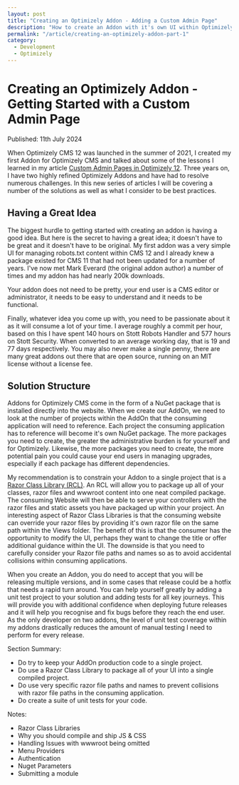 ```yaml
---
layout: post
title: "Creating an Optimizely Addon - Adding a Custom Admin Page"
description: "How to create an Addon with it's own UI within Optimizely CMS PAAS Core."
permalink: "/article/creating-an-optimizely-addon-part-1"
category:
  - Development
  - Optimizely
---
```


# Creating an Optimizely Addon - Getting Started with a Custom Admin Page

Published: 11th July 2024

When Optimizely CMS 12 was launched in the summer of 2021, I created my first Addon for Optimizely CMS and talked about some of the lessons I learned in my article [Custom Admin Pages in Optimizely 12](/article/custom_admin_pages_in_optimizely_12). Three years on, I have two highly refined Optimizely Addons and have had to resolve numerous challenges.  In this new series of articles I will be covering a number of the solutions as well as what I consider to be best practices.

## Having a Great Idea

The biggest hurdle to getting started with creating an addon is having a good idea.  But here is the secret to having a great idea; it doesn't have to be great and it doesn't have to be original.  My first addon was a very simple UI for managing robots.txt content within CMS 12 and I already knew a package existed for CMS 11 that had not been updated for a number of years.  I've now met Mark Everard (the original addon author) a number of times and my addon has had nearly 200k downloads.

Your addon does not need to be pretty, your end user is a CMS editor or administrator, it needs to be easy to understand and it needs to be functional.

Finally, whatever idea you come up with, you need to be passionate about it as it will consume a lot of your time.  I average roughly a commit per hour, based on this I have spent 140 hours on Stott Robots Handler and 577 hours on Stott Security.  When converted to an average working day, that is 19 and 77 days respectively.  You may also never make a single penny, there are many great addons out there that are open source, running on an MIT license without a license fee.

## Solution Structure

Addons for Optimizely CMS come in the form of a NuGet package that is installed directly into the website. When we create our AddOn, we need to look at the number of projects within the AddOn that the consuming application will need to reference.  Each project the consuming application has to reference will become it's own NuGet package.  The more packages you need to create, the greater the administrative burden is for yourself and for Optimizely.  Likewise, the more packages you need to create, the more potential pain you could cause your end users in managing upgrades, especially if each package has different dependencies.

My recommendation is to constrain your Addon to a single project that is a [Razor Class Library (RCL)](https://learn.microsoft.com/en-us/aspnet/core/razor-pages/ui-class?view=aspnetcore-8.0&tabs=visual-studio).  An RCL will allow you to package up all of your classes, razor files and wwwroot content into one neat compiled package.  The consuming Website will then be able to serve your controllers with the razor files and static assets you have packaged up within your project.  An interesting aspect of Razor Class Libraries is that the consuming website can override your razor files by providing it's own razor file on the same path within the Views folder.  The benefit of this is that the consumer has the opportunity to modify the UI, perhaps they want to change the title or offer additional guidance within the UI.  The downside is that you need to carefully consider your Razor file paths and names so as to avoid accidental collisions within consuming applications.

When you create an Addon, you do need to accept that you will be releasing multiple versions, and in some cases that release could be a hotfix that needs a rapid turn around.  You can help yourself greatly by adding a unit test project to your solution and adding tests for all key journeys.  This will provide you with additional confidence when deploying future releases and it will help you recognise and fix bugs before they reach the end user.  As the only developer on two addons, the level of unit test coverage within my addons drastically reduces the amount of manual testing I need to perform for every release.

Section Summary:
- Do try to keep your AddOn production code to a single project.
- Do use a Razor Class Library to package all of your UI into a single compiled project.
- Do use very specific razor file paths and names to prevent collisions with razor file paths in the consuming application.
- Do create a suite of unit tests for your code.


Notes:

- Razor Class Libraries
- Why you should compile and ship JS & CSS
- Handling Issues with wwwroot being omitted
- Menu Providers
- Authentication
- Nuget Parameters
- Submitting a module